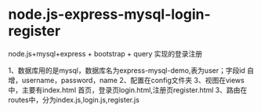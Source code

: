 # node.js-express-mysql-login-register
node.js+mysql+express + bootstrap + query 实现的登录注册

1、数据库用的是mysql，数据库名为express-mysql-demo,表为user；字段id 自增，username，password，name
2、配置在config文件夹
3、视图在views中，主要有index.html 首页，登录页login.html,注册页register.html
3、路由在routes中，分为index.js,login.js,register.js
